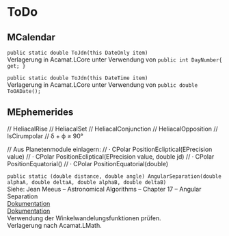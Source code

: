 # ToDo

## MCalendar

`public static double ToJdn(this DateOnly item)`  
Verlagerung in Acamat.LCore unter Verwendung von `public int DayNumber{ get; }`

`public static double ToJdn(this DateTime item)`  
Verlagerung in Acamat.LCore unter Verwendung von `public double ToOADate();`

## MEphemerides

// HeliacalRise
// HeliacalSet
// HeliacalConjunction
// HeliacalOpposition
// IsCirumpolar
//    δ + ϕ ≥ 90°

// Aus Planetenmodule einlagern:
// · CPolar PositionEcliptical(EPrecision value)
// · CPolar PositionEcliptical(EPrecision value, double jd)
// · CPolar PositionEquatorial()
// · CPolar PositionEquatorial(double)

`public static (double distance, double angle) AngularSeparation(double alphaA, double deltaA, double alphaB, double deltaB)`   
Siehe: Jean Meeus – Astronomical Algorithms – Chapter 17 – Angular Separation  
[Dokumentation](https://en.wikipedia.org/wiki/Angular_distance)  
[Dokumentation](https://handwiki.org/wiki/Astronomy:Angular_distance)  
Verwendung der Winkelwandelungsfunktionen prüfen.  
Verlagerung nach Acamat.LMath.
